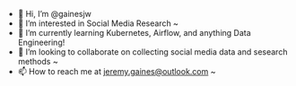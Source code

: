 - 👋 Hi, I’m @gainesjw
- 👀 I’m interested in Social Media Research ~
- 🌱 I’m currently learning Kubernetes, Airflow, and anything Data Engineering!
- 💞️ I’m looking to collaborate on collecting social media data and sesearch methods ~
- 📫 How to reach me at jeremy.gaines@outlook.com ~

<!---
gainesjw/gainesjw is a ✨ special ✨ repository because its `README.md` (this file) appears on your GitHub profile.
You can click the Preview link to take a look at your changes.
--->
